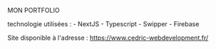 MON PORTFOLIO

technologie utilisées : 
    - NextJS
    - Typescript
    - Swipper
    - Firebase

Site disponible à l'adresse : https://www.cedric-webdevelopment.fr/
